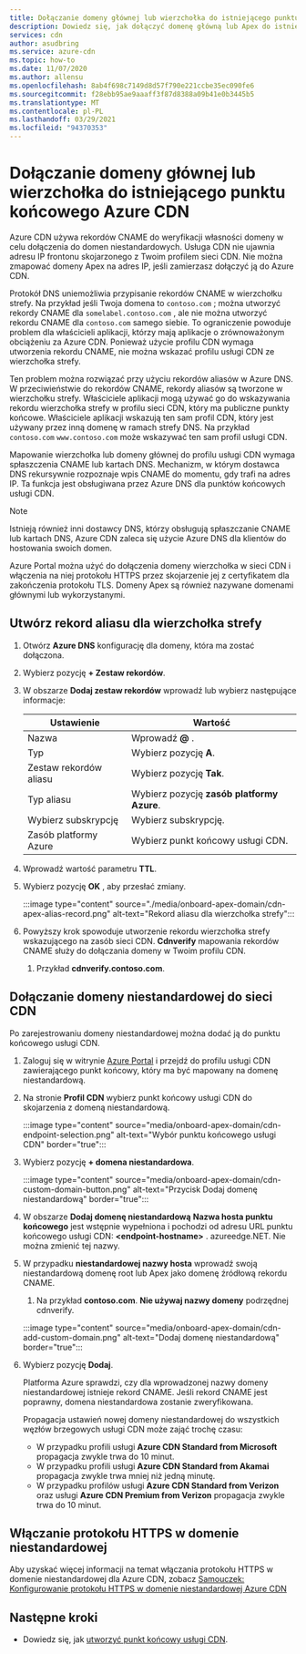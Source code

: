 ```yaml
---
title: Dołączanie domeny głównej lub wierzchołka do istniejącego punktu końcowego Azure CDN — Azure Portal
description: Dowiedz się, jak dołączyć domenę główną lub Apex do istniejącego punktu końcowego Azure CDN przy użyciu Azure Portal.
services: cdn
author: asudbring
ms.service: azure-cdn
ms.topic: how-to
ms.date: 11/07/2020
ms.author: allensu
ms.openlocfilehash: 8ab4f698c7149d8d57f790e221ccbe35ec090fe6
ms.sourcegitcommit: f28ebb95ae9aaaff3f87d8388a09b41e0b3445b5
ms.translationtype: MT
ms.contentlocale: pl-PL
ms.lasthandoff: 03/29/2021
ms.locfileid: "94370353"
---
```

# <a name="onboard-a-root-or-apex-domain-to-an-existing-azure-cdn-endpoint"></a>Dołączanie domeny głównej lub wierzchołka do istniejącego punktu końcowego Azure CDN

Azure CDN używa rekordów CNAME do weryfikacji własności domeny w celu dołączenia do domen niestandardowych. Usługa CDN nie ujawnia adresu IP frontonu skojarzonego z Twoim profilem sieci CDN. Nie można zmapować domeny Apex na adres IP, jeśli zamierzasz dołączyć ją do Azure CDN.

Protokół DNS uniemożliwia przypisanie rekordów CNAME w wierzchołku strefy. Na przykład jeśli Twoja domena to `contoso.com` ; można utworzyć rekordy CNAME dla `somelabel.contoso.com` , ale nie można utworzyć rekordu CNAME dla `contoso.com` samego siebie. To ograniczenie powoduje problem dla właścicieli aplikacji, którzy mają aplikacje o zrównoważonym obciążeniu za Azure CDN. Ponieważ użycie profilu CDN wymaga utworzenia rekordu CNAME, nie można wskazać profilu usługi CDN ze wierzchołka strefy.

Ten problem można rozwiązać przy użyciu rekordów aliasów w Azure DNS. W przeciwieństwie do rekordów CNAME, rekordy aliasów są tworzone w wierzchołku strefy. Właściciele aplikacji mogą używać go do wskazywania rekordu wierzchołka strefy w profilu sieci CDN, który ma publiczne punkty końcowe. Właściciele aplikacji wskazują ten sam profil CDN, który jest używany przez inną domenę w ramach strefy DNS. Na przykład `contoso.com` `www.contoso.com` może wskazywać ten sam profil usługi CDN. 

Mapowanie wierzchołka lub domeny głównej do profilu usługi CDN wymaga spłaszczenia CNAME lub kartach DNS. Mechanizm, w którym dostawca DNS rekursywnie rozpoznaje wpis CNAME do momentu, gdy trafi na adres IP. Ta funkcja jest obsługiwana przez Azure DNS dla punktów końcowych usługi CDN. 

> [!NOTE]
> Istnieją również inni dostawcy DNS, którzy obsługują spłaszczanie CNAME lub kartach DNS, Azure CDN zaleca się użycie Azure DNS dla klientów do hostowania swoich domen.

Azure Portal można użyć do dołączenia domeny wierzchołka w sieci CDN i włączenia na niej protokołu HTTPS przez skojarzenie jej z certyfikatem dla zakończenia protokołu TLS. Domeny Apex są również nazywane domenami głównymi lub wykorzystanymi.

## <a name="create-an-alias-record-for-zone-apex"></a>Utwórz rekord aliasu dla wierzchołka strefy

1. Otwórz **Azure DNS** konfigurację dla domeny, która ma zostać dołączona.

2. Wybierz pozycję **+ Zestaw rekordów**.

3. W obszarze **Dodaj zestaw rekordów** wprowadź lub wybierz następujące informacje:

    | Ustawienie | Wartość |
    | ------- | ------|
    | Nazwa | Wprowadź **@** . |
    | Typ | Wybierz pozycję **A**. |
    | Zestaw rekordów aliasu | Wybierz pozycję **Tak**. |
    | Typ aliasu | Wybierz pozycję **zasób platformy Azure**. |
    | Wybierz subskrypcję | Wybierz subskrypcję. |
    | Zasób platformy Azure | Wybierz punkt końcowy usługi CDN. |

4. Wprowadź wartość parametru **TTL**.

5. Wybierz pozycję **OK** , aby przesłać zmiany.

    :::image type="content" source="./media/onboard-apex-domain/cdn-apex-alias-record.png" alt-text="Rekord aliasu dla wierzchołka strefy":::

6. Powyższy krok spowoduje utworzenie rekordu wierzchołka strefy wskazującego na zasób sieci CDN. **Cdnverify** mapowania rekordów CNAME służy do dołączania domeny w Twoim profilu CDN.
    1. Przykład **cdnverify.contoso.com**.
    

## <a name="onboard-the-custom-domain-on-your-cdn"></a>Dołączanie domeny niestandardowej do sieci CDN

Po zarejestrowaniu domeny niestandardowej można dodać ją do punktu końcowego usługi CDN. 

1. Zaloguj się w witrynie [Azure Portal](https://portal.azure.com/) i przejdź do profilu usługi CDN zawierającego punkt końcowy, który ma być mapowany na domenę niestandardową.
    
2. Na stronie **Profil CDN** wybierz punkt końcowy usługi CDN do skojarzenia z domeną niestandardową.

    :::image type="content" source="media/onboard-apex-domain/cdn-endpoint-selection.png" alt-text="Wybór punktu końcowego usługi CDN" border="true":::
    
3. Wybierz pozycję **+ domena niestandardowa**. 

   :::image type="content" source="media/onboard-apex-domain/cdn-custom-domain-button.png" alt-text="Przycisk Dodaj domenę niestandardową" border="true":::

4. W obszarze **Dodaj domenę niestandardową** **Nazwa hosta punktu końcowego** jest wstępnie wypełniona i pochodzi od adresu URL punktu końcowego usługi CDN: **\<endpoint-hostname>** . azureedge.NET. Nie można zmienić tej nazwy.

5. W przypadku **niestandardowej nazwy hosta** wprowadź swoją niestandardową domenę root lub Apex jako domenę źródłową rekordu CNAME. 
    1. Na przykład **contoso.com**. **Nie używaj nazwy domeny** podrzędnej cdnverify.

    :::image type="content" source="media/onboard-apex-domain/cdn-add-custom-domain.png" alt-text="Dodaj domenę niestandardową" border="true":::

6. Wybierz pozycję **Dodaj**.

   Platforma Azure sprawdzi, czy dla wprowadzonej nazwy domeny niestandardowej istnieje rekord CNAME. Jeśli rekord CNAME jest poprawny, domena niestandardowa zostanie zweryfikowana. 

   Propagacja ustawień nowej domeny niestandardowej do wszystkich węzłów brzegowych usługi CDN może zająć trochę czasu: 
    - W przypadku profili usługi **Azure CDN Standard from Microsoft** propagacja zwykle trwa do 10 minut. 
    - W przypadku profili usługi **Azure CDN Standard from Akamai** propagacja zwykle trwa mniej niż jedną minutę. 
    - W przypadku profilów usługi **Azure CDN Standard from Verizon** oraz usługi **Azure CDN Premium from Verizon** propagacja zwykle trwa do 10 minut.   

## <a name="enable-https-on-your-custom-domain"></a>Włączanie protokołu HTTPS w domenie niestandardowej

Aby uzyskać więcej informacji na temat włączania protokołu HTTPS w domenie niestandardowej dla Azure CDN, zobacz [Samouczek: Konfigurowanie protokołu HTTPS w domenie niestandardowej Azure CDN](cdn-custom-ssl.md)

## <a name="next-steps"></a>Następne kroki

- Dowiedz się, jak [utworzyć punkt końcowy usługi CDN](cdn-create-new-endpoint.md).
